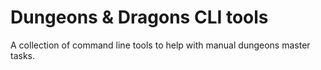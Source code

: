# Dungeons & Dragons CLI tools

A collection of command line tools to help with manual
dungeons master tasks.
